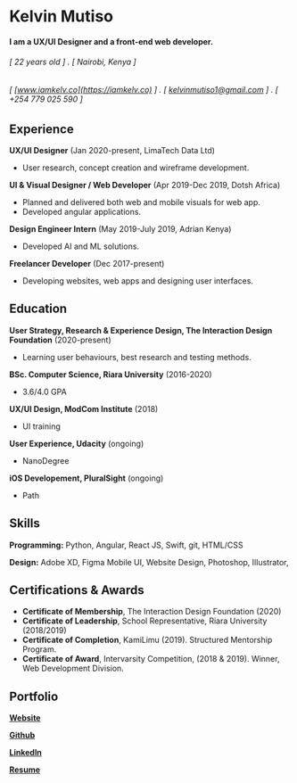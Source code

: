 Kelvin Mutiso
======

#### I am a UX/UI Designer and a front-end web developer.
###### [ 22 years old ] . [ Nairobi, Kenya ]  
###### [ [www.iamkelv.co](https://iamkelv.co) ] . [ kelvinmutiso1@gmail.com ] . [ +254 779 025 590 ]



Experience
---------
**UX/UI Designer** (Jan 2020-present, LimaTech Data Ltd)

- User research, concept creation and wireframe development.

**UI & Visual Designer / Web Developer** (Apr 2019-Dec 2019, Dotsh Africa)

- Planned and delivered both web and mobile visuals for web app.
- Developed angular applications.

**Design Engineer Intern** (May 2019-July 2019, Adrian Kenya)

- Developed AI and ML solutions.

**Freelancer Developer** (Dec 2017-present)

- Developing websites, web apps and designing user interfaces.


Education
---------
**User Strategy, Research & Experience Design, The Interaction Design Foundation** (2020-present)

- Learning user behaviours, best research and testing methods. 

**BSc. Computer Science, Riara University** (2016-2020)

- 3.6/4.0 GPA

**UX/UI Design, ModCom Institute** (2018)

- UI training

**User Experience, Udacity** (ongoing)

- NanoDegree

**iOS Developement, PluralSight** (ongoing)

- Path




Skills
------
**Programming:** Python, Angular, React JS, Swift, git, HTML/CSS

**Design:** Adobe XD, Figma Mobile UI, Website Design, Photoshop, Illustrator,

Certifications & Awards
------
- **Certificate of Membership**, The Interaction Design Foundation (2020)
- **Certificate of Leadership**, School Representative, Riara University (2018/2019)
- **Certificate of Completion**, KamiLimu (2019). Structured Mentorship Program.
- **Certificate of Award**, Intervarsity Competition, (2018 & 2019). Winner, Web Development Division.


Portfolio
--------
**[Website](https://iamkelv.co/)**

**[Github](https://github.com/MutisoKelv)**

**[LinkedIn](https://www.linkedin.com/in/kelv-mutiso/)**

**[Resume](https://iamkelv.co/resume.pdf)**
